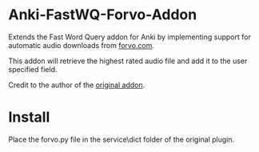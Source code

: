 # Anki-FastWQ-Forvo-Addon
Extends the Fast Word Query addon for Anki by implementing support for automatic audio downloads from [forvo.com](https://forvo.com/).

This addon will retrieve the highest rated audio file and add it to the user specified field.

Credit to the author of the [original addon](https://github.com/sth2018/FastWordQuery).

# Install
Place the forvo.py file in the service\dict folder of the original plugin.
